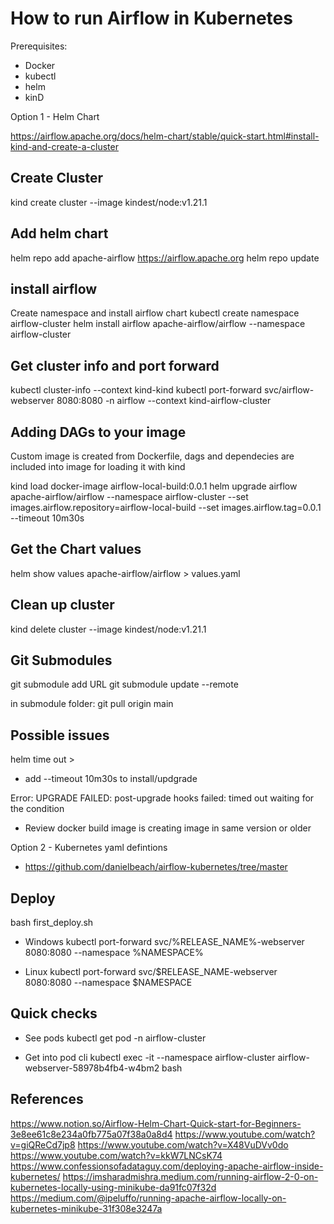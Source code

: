 # How to run Airflow in Kubernetes

Prerequisites:
 - Docker
 - kubectl
 - helm
 - kinD

Option 1 - Helm Chart

https://airflow.apache.org/docs/helm-chart/stable/quick-start.html#install-kind-and-create-a-cluster

## Create Cluster
kind create cluster --image kindest/node:v1.21.1

## Add helm chart
helm repo add apache-airflow https://airflow.apache.org
helm repo update

## install airflow
Create namespace and install airflow chart
kubectl create namespace airflow-cluster
helm install airflow apache-airflow/airflow --namespace airflow-cluster


## Get cluster info and port forward
kubectl cluster-info --context kind-kind
kubectl port-forward svc/airflow-webserver 8080:8080 -n airflow --context kind-airflow-cluster

## Adding DAGs to your image
Custom image is created from Dockerfile, dags and dependecies are included into image for loading it with kind

kind load docker-image airflow-local-build:0.0.1
helm upgrade airflow apache-airflow/airflow --namespace airflow-cluster --set images.airflow.repository=airflow-local-build --set images.airflow.tag=0.0.1 --timeout 10m30s

## Get the Chart values
helm show values apache-airflow/airflow > values.yaml


## Clean up cluster
kind delete cluster --image kindest/node:v1.21.1

## Git Submodules
git submodule add URL
git submodule update --remote

in submodule folder: git pull origin main

## Possible issues 

helm time out > 
 - add --timeout 10m30s to install/updgrade

Error: UPGRADE FAILED: post-upgrade hooks failed: timed out waiting for the condition
 - Review docker build image is creating image in same version or older


Option 2 - Kubernetes yaml defintions	
 - https://github.com/danielbeach/airflow-kubernetes/tree/master

## Deploy 
bash first_deploy.sh

- Windows 
kubectl port-forward svc/%RELEASE_NAME%-webserver 8080:8080 --namespace %NAMESPACE%

- Linux
kubectl port-forward svc/$RELEASE_NAME-webserver 8080:8080 --namespace $NAMESPACE  

## Quick checks
- See pods
kubectl get pod -n airflow-cluster

- Get into pod cli
kubectl exec -it --namespace airflow-cluster airflow-webserver-58978b4fb4-w4bm2 bash


## References
https://www.notion.so/Airflow-Helm-Chart-Quick-start-for-Beginners-3e8ee61c8e234a0fb775a07f38a0a8d4
https://www.youtube.com/watch?v=giQReCd7jp8
https://www.youtube.com/watch?v=X48VuDVv0do
https://www.youtube.com/watch?v=kkW7LNCsK74
https://www.confessionsofadataguy.com/deploying-apache-airflow-inside-kubernetes/
https://imsharadmishra.medium.com/running-airflow-2-0-on-kubernetes-locally-using-minikube-da91fc07f32d
https://medium.com/@ipeluffo/running-apache-airflow-locally-on-kubernetes-minikube-31f308e3247a
